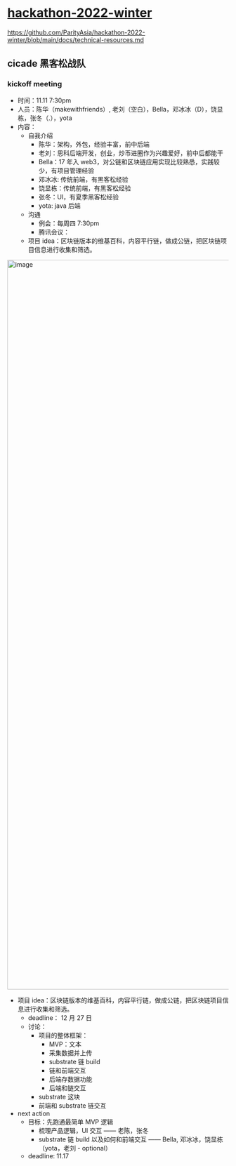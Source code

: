 # [hackathon-2022-winter](https://github.com/ParityAsia/hackathon-2022-winter)

https://github.com/ParityAsia/hackathon-2022-winter/blob/main/docs/technical-resources.md

## cicade 黑客松战队

### kickoff meeting

- 时间：11.11 7:30pm
- 人员：陈华（makewithfriends）, 老刘（空白），Bella，邓冰冰（D），饶显栋，张冬（.），yota
- 内容：
  - 自我介绍
    - 陈华：架构，外包，经验丰富，前中后端
    - 老刘：思科后端开发，创业，炒币进圈作为兴趣爱好，前中后都能干
    - Bella：17 年入 web3，对公链和区块链应用实现比较熟悉，实践较少，有项目管理经验
    - 邓冰冰: 传统前端，有黑客松经验
    - 饶显栋：传统前端，有黑客松经验
    - 张冬：UI，有夏季黑客松经验
    - yota: java 后端
  - 沟通
    - 例会：每周四 7:30pm
    - 腾讯会议：
  - 项目 idea：区块链版本的维基百科，内容平行链，做成公链，把区块链项目信息进行收集和筛选。
<img width="1663" alt="image" src="https://user-images.githubusercontent.com/40650475/201346306-bdb77c71-a8a9-4a8f-9364-29b3bd6e25b8.png">

  - 项目 idea：区块链版本的维基百科，内容平行链，做成公链，把区块链项目信息进行收集和筛选。
    - deadline： 12 月 27 日
    - 讨论：
      - 项目的整体框架：
        - MVP：文本
        - 采集数据并上传
        - substrate 链 build
        - 链和前端交互
        - 后端存数据功能
        - 后端和链交互
      - substrate 这块
      - 前端和 substrate 链交互
  - next action
    - 目标：先跑通最简单 MVP 逻辑
      - 梳理产品逻辑，UI 交互 —— 老陈，张冬
      - substrate 链 build 以及如何和前端交互 —— Bella, 邓冰冰，饶显栋 （yota，老刘 - optional）
    - deadline: 11.17
